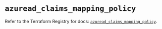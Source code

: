 # `azuread_claims_mapping_policy`

Refer to the Terraform Registry for docs: [`azuread_claims_mapping_policy`](https://registry.terraform.io/providers/hashicorp/azuread/3.0.2/docs/resources/claims_mapping_policy).
